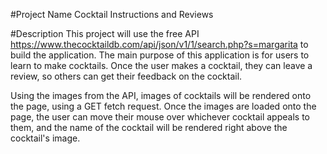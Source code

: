 #Project Name
Cocktail Instructions and Reviews

#Description
This project will use the free API https://www.thecocktaildb.com/api/json/v1/1/search.php?s=margarita to build the application. The main purpose of this application is for users to learn to make cocktails. Once the user makes a cocktail, they can leave a review, so others can get their feedback on the cocktail. 

Using the images from the API, images of cocktails will be rendered onto the page, using a GET fetch request. Once the images are loaded onto the page, the user can move their mouse over whichever cocktail appeals to them, and the name of the cocktail will be rendered right above the cocktail's image. 